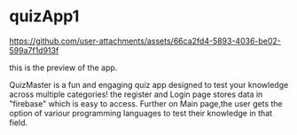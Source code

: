 # quizApp1


https://github.com/user-attachments/assets/66ca2fd4-5893-4036-be02-599a7f1d913f


this is the preview of the app.



QuizMaster is a fun and engaging quiz app designed to test your knowledge across multiple categories!
the register and Login page stores data in "firebase" which is easy to access.
Further on Main page,the user gets the option of variour programming languages to test their knowledge in that field.


